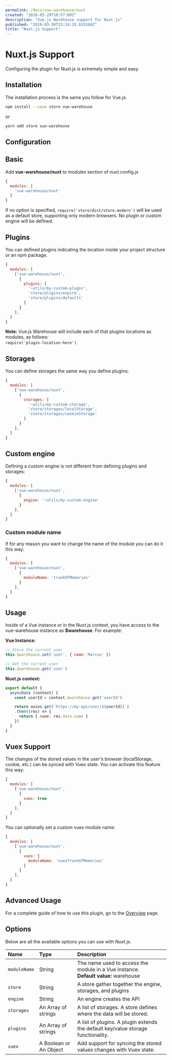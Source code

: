 ```yaml
---
permalink: /docs/vue-warehouse/nuxt
created: "2018-03-29T10:57:00Z"
description: "Vue.js Warehouse support for Nuxt.js"
published: "2018-03-30T23:24:15.015568Z"
title: "Nuxt.js Support"
---
```


<Canonical />

# Nuxt.js Support

Configuring the plugin for Nuxt.js is extremely simple and easy.

## Installation

The installation process is the same you follow for Vue.js:

```bash
npm install --save store vue-warehouse
```

or

```bash
yarn add store vue-warehouse
```

## Configuration

## Basic

Add **vue-warehouse/nuxt** to modules section of nuxt.config.js

```javascript
{
  modules: [
    'vue-warehouse/nuxt'
  ]
}
```

If no option is specified, `require('store/dist/store.modern')` will be used as a default store, supporting only modern browsers. No plugin or custom engine will be defined.

## Plugins

You can defined plugins indicating the location inside your project structure or an npm package. 

```javascript
{
  modules: [
    ['vue-warehouse/nuxt', 
      { 
        plugins: [
          '~utils/my-custom-plugin',
          'store/plugins/expire',
          'store/plugins/defaults'
        ] 
      }
    ],
  ]
}
```

**Note:** Vue.js Warehouse will include each of that plugins locations as modules, as follows: <br> `require('plugin-location-here')`.

## Storages

You can define storages the same way you define plugins:

```javascript
{
  modules: [
    ['vue-warehouse/nuxt', 
      { 
        storages: [
          '~utils/my-custom-storage',
          'store/storages/localStorage',
          'store/storages/cookieStorage'
        ] 
      }
    ],
  ]
}
```

## Custom engine

Defining a custom engine is not different from defining plugins and storages:

```javascript
{
  modules: [
    ['vue-warehouse/nuxt', 
      { 
        engine: '~utils/my-custom-engine'
      }
    ],
  ]
}
```

### Custom module name

If for any reason you want to change the name of the module you can do it this way:

```javascript
{
  modules: [
    ['vue-warehouse/nuxt', 
      { 
        moduleName: 'trunkOfMemories'
      }
    ],
  ]
}
```

## Usage

Inside of a Vue instance or in the Nuxt.js context, you have access to the vue-warehouse instance as **$warehouse**. For example:

**Vue Instance:**

```javascript
// Store the current user
this.$warehouse.set('user', { name:'Marcus' })

// Get the current user
this.$warehouse.get('user')
```

**Nuxt.js context:**

```javascript
export default {
  asyncData (context) {
    const userId = context.$warehouse.get('userId')

    return axios.get(`https://my-api/user/${userId)}`)
    .then((res) => {
      return { name: res.data.name }
    })
  }
}
```

## Vuex Support

The changes of the stored values in the user's browser (localStorage, cookie, etc.) can be synced with Vuex state. You can activate this feature this way:

```javascript
{
  modules: [
    ['vue-warehouse/nuxt', 
      { 
        vuex: true
      }
    ],
  ]
}
```

You can optionally set a custom vuex module name:

```javascript
{
  modules: [
    ['vue-warehouse/nuxt', 
      { 
        vuex: {
          moduleName: 'vuexTrunkOfMemories'
        }
      }
    ],
  ]
}
```

## Advanced Usage

For a complete guide of how to use this plugin, go to the [Overview](./) page.

## Options

Below are all the available options you can use with Nuxt.js.

<div class="table-responsive">
  <table class="table table-bordered">
    <thead>
      <tr>
        <th style="text-align:left">Name</th>
        <th style="text-align:left">Type</th>
        <th style="text-align:left">Description</th>
      </tr>
    </thead>
    <tbody>
      <tr>
        <td style="text-align:left">
          <code>moduleName</code>
        </td>
        <td style="text-align:left">String</td>
        <td style="text-align:left">The name used to access the module in a Vue instance. 
        <br><strong>Default value:</strong> warehouse</td>
      </tr>
      <tr>
        <td style="text-align:left">
          <code>store</code>
        </td>
        <td style="text-align:left">String</td>
        <td style="text-align:left">A store gather together the engine, storages, and plugins</td>
      </tr>
      <tr>
        <td style="text-align:left">
          <code>engine</code>
        </td>
        <td style="text-align:left">String</td>
        <td style="text-align:left">An engine creates the API</td>
      </tr>
      <tr>
        <td style="text-align:left">
          <code>storages</code>
        </td>
        <td style="text-align:left">An Array of strings</td>
        <td style="text-align:left">A list of storages. A store defines where the data will be stored.</td>
      </tr>
      <tr>
        <td style="text-align:left">
          <code>plugins</code>
        </td>
        <td style="text-align:left">An Array of strings</td>
        <td style="text-align:left">A list of plugins. A plugin extends the default key/value storage functionality.</td>
      </tr>
      <tr>
        <td style="text-align:left">
          <code>vuex</code>
        </td>
        <td style="text-align:left">A Boolean or An Object</td>
        <td style="text-align:left">Add support for syncing the stored values changes with Vuex state.</td>
      </tr>
    </tbody>
  </table>
</div>


[npm]: https://www.npmjs.com/
[node]: https://nodejs.org
[store.js]: https://github.com/marcuswestin/store.js/
